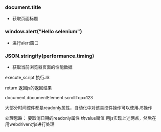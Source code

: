 ### document.title

- 获取页面标题

### window.alert("Hello selenium")

- 进行alert窗口

### JSON.stringify(performance.timing)

- 获取当前浏览器页面的性能数据

execute_script 执行JS

return 返回js的返回结果

document.documentElement.scrollTop=123

大部分时间控件都是readonly属性，自动化中对该类控件操作可以使用JS操作

处理思路： 要取消日期的readonly属性 给value赋值 用js实现上述两点，然后在用webdriver对js进行处理

